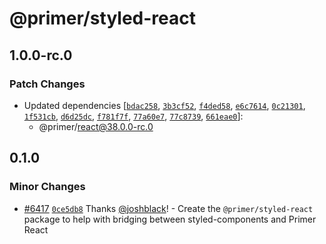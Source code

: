 # @primer/styled-react

## 1.0.0-rc.0

### Patch Changes

- Updated dependencies [[`bdac258`](https://github.com/primer/react/commit/bdac258a6f610da974ef4b8c25ccef876946fc79), [`3b3cf52`](https://github.com/primer/react/commit/3b3cf52f267da4f44123032bf388dc5ff9f61cf8), [`f4ded58`](https://github.com/primer/react/commit/f4ded585c4f6188390cdc3243018fe63af310633), [`e6c7614`](https://github.com/primer/react/commit/e6c7614d7aaa420ce8518ad54af62e6409fea9dd), [`0c21301`](https://github.com/primer/react/commit/0c21301ba0c7b1d0272258f8fe59026beab83c95), [`1f531cb`](https://github.com/primer/react/commit/1f531cb5c0fb87fc20ab8ce4321367d3f24ab734), [`d6d25dc`](https://github.com/primer/react/commit/d6d25dc9263119103138156158f74b408d300dd2), [`f781f7f`](https://github.com/primer/react/commit/f781f7f5434be4c482a8f7819c73c258b93604ce), [`77a60e7`](https://github.com/primer/react/commit/77a60e7775987ee05b07cd8235ff4a26230b12e2), [`77c8739`](https://github.com/primer/react/commit/77c873936b195915c3f364d01a5b1bb15b0ac1a0), [`661eae0`](https://github.com/primer/react/commit/661eae0a28ee99228400e6c99a483af0523beeb8)]:
  - @primer/react@38.0.0-rc.0

## 0.1.0

### Minor Changes

- [#6417](https://github.com/primer/react/pull/6417) [`0ce5db8`](https://github.com/primer/react/commit/0ce5db8cc461773f6aa7cf40df2556933a35dd99) Thanks [@joshblack](https://github.com/joshblack)! - Create the `@primer/styled-react` package to help with bridging between styled-components and Primer React
